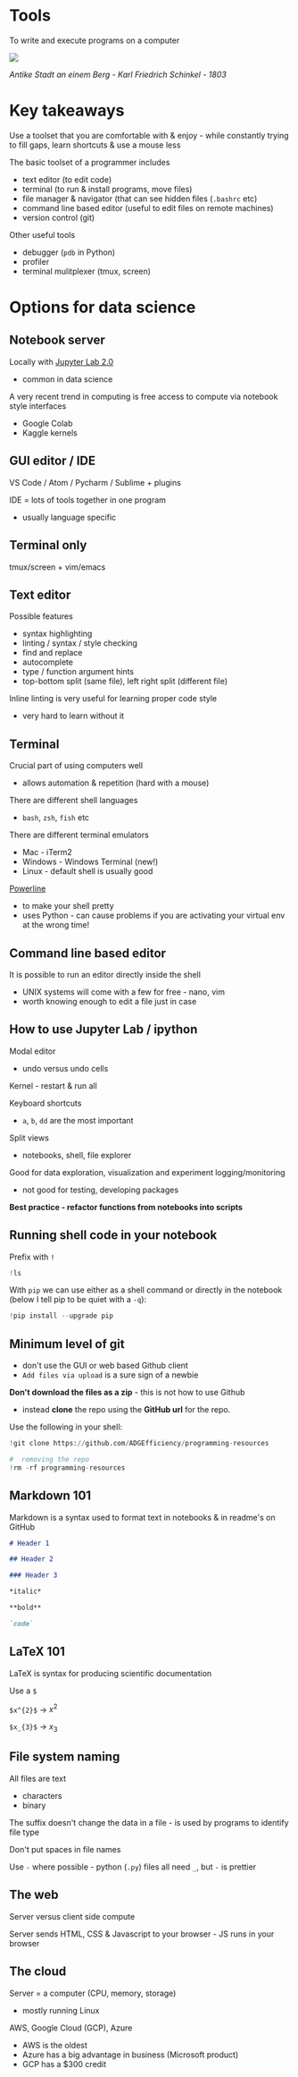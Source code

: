 #  Tools

To write and execute programs on a computer

![](assets/1803-antike-stadt-an-einem-Berg.jpg)

*Antike Stadt an einem Berg - Karl Friedrich Schinkel - 1803*


# Key takeaways

Use a toolset that you are comfortable with & enjoy - while constantly trying to fill gaps, learn shortcuts & use a mouse less

The basic toolset of a programmer includes
- text editor (to edit code)
- terminal (to run & install programs, move files)
- file manager & navigator (that can see hidden files (`.bashrc` etc)
- command line based editor (useful to edit files on remote machines)
- version control (git)

Other useful tools
- debugger (`pdb` in Python)
- profiler
- terminal mulitplexer (tmux, screen)


# Options for data science

## Notebook server 

Locally with [Jupyter Lab 2.0](https://towardsdatascience.com/jupyterlab-2-0-edd4155ab897)
- common in data science

A very recent trend in computing is free access to compute via notebook style interfaces
- Google Colab
- Kaggle kernels

## GUI editor / IDE

VS Code / Atom / Pycharm / Sublime + plugins

IDE = lots of tools together in one program
- usually language specific


## Terminal only

tmux/screen + vim/emacs


## Text editor 

Possible features
- syntax highlighting
- linting / syntax / style checking
- find and replace
- autocomplete
- type / function argument hints
- top-bottom split (same file), left right split (different file)

Inline linting is very useful for learning proper code style
- very hard to learn without it


## Terminal

Crucial part of using computers well
- allows automation & repetition (hard with a mouse)

There are different shell languages
- `bash`, `zsh`, `fish` etc

There are different terminal emulators
- Mac - iTerm2
- Windows - Windows Terminal (new!)
- Linux - default shell is usually good

[Powerline](https://github.com/b-ryan/powerline-shell) 
- to make your shell pretty
- uses Python - can cause problems if you are activating your virtual env at the wrong time!


## Command line based editor

It is possible to run an editor directly inside the shell
- UNIX systems will come with a few for free - nano, vim
- worth knowing enough to edit a file just in case


## How to use Jupyter Lab / ipython

Modal editor
- undo versus undo cells

Kernel - restart & run all

Keyboard shortcuts
- `a`, `b`, `dd` are the most important

Split views
- notebooks, shell, file explorer

Good for data exploration, visualization and experiment logging/monitoring
- not good for testing, developing packages

**Best practice - refactor functions from notebooks into scripts**

## Running shell code in your notebook

Prefix with `!`


```python
!ls
```

With `pip` we can use either as a shell command or directly in the notebook (below I tell pip to be quiet with a `-q`):


```python
!pip install --upgrade pip
```


## Minimum level of git

- don't use the GUI or web based Github client 
- `Add files via upload` is a sure sign of a newbie

**Don't download the files as a zip** - this is not how to use Github
- instead **clone** the repo using the **GitHub url** for the repo.  

Use the following in your shell:


```python
!git clone https://github.com/ADGEfficiency/programming-resources

#  removing the repo  
!rm -rf programming-resources
```


## Markdown 101

Markdown is a syntax used to format text in notebooks & in readme's on GitHub

```markdown
# Header 1

## Header 2

### Header 3

*italic*

**bold**

`code`

```


## LaTeX 101

LaTeX is syntax for producing scientific documentation

Use a `$` 

`$x^{2}$` -> $x^{2}$

`$x_{3}$` -> $x_{3}$


## File system naming

All files are text
- characters
- binary

The suffix doesn't change the data in a file - is used by programs to identify file type

Don't put spaces in file names

Use `-` where possible - python (`.py`) files all need `_`, but `-` is prettier


## The web

Server versus client side compute

Server sends HTML, CSS & Javascript to your browser - JS runs in your browser


## The cloud

Server = a computer (CPU, memory, storage)
- mostly running Linux

AWS, Google Cloud (GCP), Azure
- AWS is the oldest
- Azure has a big advantage in business (Microsoft product)
- GCP has a $300 credit
